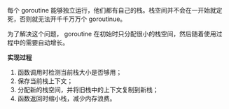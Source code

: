 每个 goroutine 能够独立运行，他们都有自己的栈。栈空间并不会在一开始就定死，否则就无法开千千万万个 goroutinue。

为了解决这个问题， goroutine 在初始时只分配很小的栈空间，然后随着使用过程中的需要自动增长。

**实现过程**

1. 函数调用时检测当前栈大小是否够用；
2. 保存当前栈上下文；
3. 分配新的栈空间，并将旧栈中的上下文复制到新栈；
4. 函数返回时缩小栈，减少内存浪费。